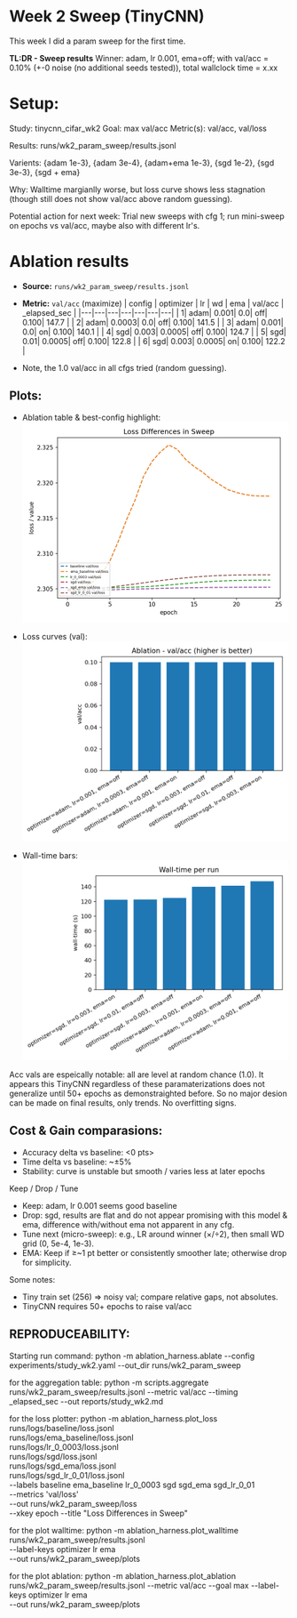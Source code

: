 # Week 2 Sweep (TinyCNN)

This week I did a param sweep for the first time.

**TL:DR - Sweep results**
Winner: adam, lr 0.001, ema=off; with val/acc = 0.10% (+-0 noise (no additional seeds tested)), total wallclock time = x.xx


# Setup:

Study: tinycnn_cifar_wk2
Goal: max val/acc
Metric(s): val/acc, val/loss

Results: runs/wk2_param_sweep/results.jsonl

Varients: {adam 1e-3}, {adam 3e-4}, {adam+ema 1e-3}, {sgd 1e-2}, {sgd 3e-3}, {sgd + ema}


Why: Walltime margianlly worse, but loss curve shows less stagnation (though still does not show val/acc above random guessing).

Potential action for next week: Trial new sweeps with cfg 1; run mini-sweep on epochs vs val/acc, maybe also with different lr's.

# Ablation results

- **Source:** `runs/wk2_param_sweep/results.jsonl`
- **Metric:** `val/acc` (maximize)
| config | optimizer | lr | wd | ema | val/acc | _elapsed_sec |
|---|---|---|---|---|---|---|
| 1| adam| 0.001| 0.0| off| 0.100| 147.7 |
| 2| adam| 0.0003| 0.0| off| 0.100| 141.5 |
| 3| adam| 0.001| 0.0| on| 0.100| 140.1 |
| 4| sgd| 0.003| 0.0005| off| 0.100| 124.7 |
| 5| sgd| 0.01| 0.0005| off| 0.100| 122.8 |
| 6| sgd| 0.003| 0.0005| on| 0.100| 122.2 |

- Note, the 1.0 val/acc in all cfgs tried (random guessing).


## Plots:
- Ablation table & best-config highlight: ![Loss per cfg](../assets/wk2_assets/loss.png)

- Loss curves (val): ![Val/Acc bars](../assets/wk2_assets/ablation_bar_val_acc.png)

- Wall-time bars: ![walltime bars](../assets/wk2_assets/walltime_bar.png)

Acc vals are espeically notable: all are level at random chance (1.0). It appears this TinyCNN regardless of these paramaterizations does not generalize until 50+ epochs as demonstraighted before.
So no major desion can be made on final results, only trends.
No overfitting signs.


## Cost & Gain comparasions:
- Accuracy delta vs baseline: <0 pts>
- Time delta vs baseline: ~±5%
- Stability: curve is unstable but smooth / varies less at later epochs


Keep / Drop / Tune
- Keep: adam, lr 0.001 seems good baseline
- Drop: sgd, results are flat and do not appear promising with this model & ema, difference with/without ema not apparent in any cfg.
- Tune next (micro-sweep): e.g., LR around winner (×/÷2), then small WD grid (0, 5e-4, 1e-3).
- EMA: Keep if ≥~1 pt better or consistently smoother late; otherwise drop for simplicity.

Some notes:
- Tiny train set (256) ⇒ noisy val; compare relative gaps, not absolutes.
- TinyCNN requires 50+ epochs to raise val/acc



## REPRODUCEABILITY:

Starting run command:
    python -m ablation_harness.ablate --config experiments/study_wk2.yaml --out_dir runs/wk2_param_sweep


for the aggregation table:
    python -m scripts.aggregate runs/wk2_param_sweep/results.jsonl --metric val/acc --timing _elapsed_sec --out reports/study_wk2.md


for the loss plotter:
  python -m ablation_harness.plot_loss \
  runs/logs/baseline/loss.jsonl \
  runs/logs/ema_baseline/loss.jsonl \
  runs/logs/lr_0_0003/loss.jsonl \
  runs/logs/sgd/loss.jsonl \
  runs/logs/sgd_ema/loss.jsonl \
  runs/logs/sgd_lr_0_01/loss.jsonl \
  --labels baseline ema_baseline lr_0_0003 sgd sgd_ema sgd_lr_0_01 \
  --metrics 'val/loss' \
  --out runs/wk2_param_sweep/loss \
  --xkey epoch --title "Loss Differences in Sweep"


for the plot walltime:
    python -m ablation_harness.plot_walltime \
    runs/wk2_param_sweep/results.jsonl \
    --label-keys optimizer lr ema \
    --out runs/wk2_param_sweep/plots


for the plot ablation:
    python -m ablation_harness.plot_ablation runs/wk2_param_sweep/results.jsonl --metric val/acc --goal max --label-keys optimizer lr ema \
    --out runs/wk2_param_sweep/plots
